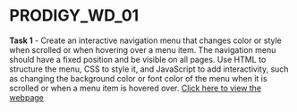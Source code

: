 # PRODIGY_WD_01
**Task 1** - Create an interactive navigation menu that changes color or style when scrolled or when hovering over a menu item. The navigation menu should have a fixed position and be visible on all pages. Use HTML to structure the menu, CSS to style it, and JavaScript to add interactivity, such as changing the background color or font color of the menu when it is scrolled or when a menu item is hovered over.
[Click here to view the webpage](https://nandithashindhe.github.io/PRODIGY_WD_01/)
